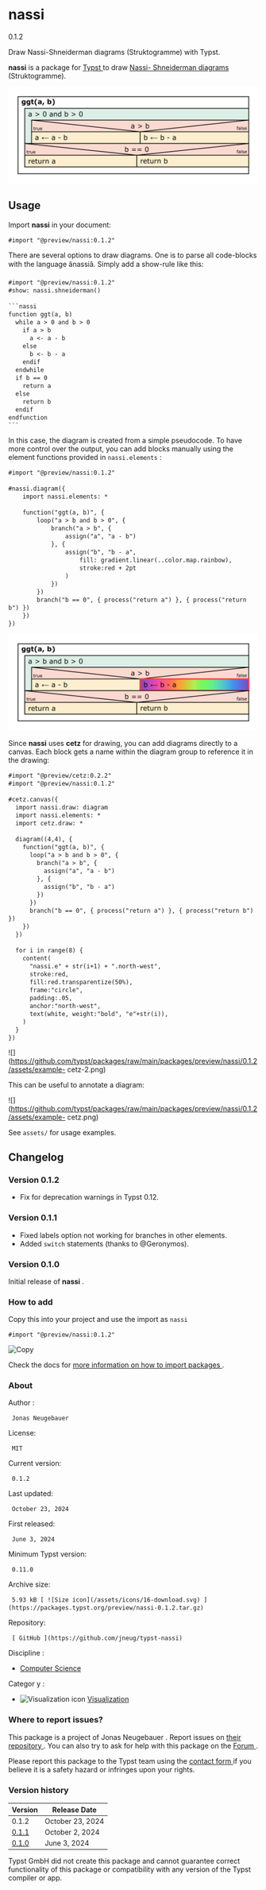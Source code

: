 #  nassi

0.1.2

Draw Nassi-Shneiderman diagrams (Struktogramme) with Typst.

**nassi** is a package for [ Typst ](https://typst.app/) to draw [ Nassi-
Shneiderman diagrams
](https://en.wikipedia.org/wiki/Nassi%E2%80%93Shneiderman_diagram)
(Struktogramme).

![](https://github.com/typst/packages/raw/main/packages/preview/nassi/0.1.2/assets/example-1.png)

##  Usage

Import **nassi** in your document:

    
    
    #import "@preview/nassi:0.1.2"
    

There are several options to draw diagrams. One is to parse all code-blocks
with the language ânassiâ. Simply add a show-rule like this:

    
    
    #import "@preview/nassi:0.1.2"
    #show: nassi.shneiderman()
    
    ```nassi
    function ggt(a, b)
      while a > 0 and b > 0
        if a > b
          a <- a - b
        else
          b <- b - a
        endif
      endwhile
      if b == 0
        return a
      else
        return b
      endif
    endfunction
    ```
    

In this case, the diagram is created from a simple pseudocode. To have more
control over the output, you can add blocks manually using the element
functions provided in ` nassi.elements ` :

    
    
    #import "@preview/nassi:0.1.2"
    
    #nassi.diagram({
    	import nassi.elements: *
    
    	function("ggt(a, b)", {
    		loop("a > b and b > 0", {
    			branch("a > b", {
    				assign("a", "a - b")
    			}, {
    				assign("b", "b - a",
    					fill: gradient.linear(..color.map.rainbow),
    					stroke:red + 2pt
    				)
    			})
    		})
    		branch("b == 0", { process("return a") }, { process("return b") })
    	})
    })
    

![](https://github.com/typst/packages/raw/main/packages/preview/nassi/0.1.2/assets/example-3.png)

Since **nassi** uses **cetz** for drawing, you can add diagrams directly to a
canvas. Each block gets a name within the diagram group to reference it in the
drawing:

    
    
    #import "@preview/cetz:0.2.2"
    #import "@preview/nassi:0.1.2"
    
    #cetz.canvas({
      import nassi.draw: diagram
      import nassi.elements: *
      import cetz.draw: *
    
      diagram((4,4), {
        function("ggt(a, b)", {
          loop("a > b and b > 0", {
            branch("a > b", {
              assign("a", "a - b")
            }, {
              assign("b", "b - a")
            })
          })
          branch("b == 0", { process("return a") }, { process("return b") })
        })
      })
    
      for i in range(8) {
        content(
          "nassi.e" + str(i+1) + ".north-west",
          stroke:red,
          fill:red.transparentize(50%),
          frame:"circle",
          padding:.05,
          anchor:"north-west",
          text(white, weight:"bold", "e"+str(i)),
        )
      }
    })
    

![](https://github.com/typst/packages/raw/main/packages/preview/nassi/0.1.2/assets/example-
cetz-2.png)

This can be useful to annotate a diagram:

![](https://github.com/typst/packages/raw/main/packages/preview/nassi/0.1.2/assets/example-
cetz.png)

See ` assets/ ` for usage examples.

##  Changelog

###  Version 0.1.2

  * Fix for deprecation warnings in Typst 0.12. 

###  Version 0.1.1

  * Fixed labels option not working for branches in other elements. 
  * Added ` switch ` statements (thanks to @Geronymos). 

###  Version 0.1.0

Initial release of **nassi** .

###  How to add

Copy this into your project and use the import as  ` nassi `

    
    
    #import "@preview/nassi:0.1.2"

![Copy](/assets/icons/16-copy.svg)

Check the docs for  [ more information on how to import packages
](https://typst.app/docs/reference/scripting/#packages) .

###  About

Author  :

     Jonas Neugebauer 
License:

     MIT 
Current version:

     0.1.2 
Last updated:

     October 23, 2024 
First released:

     June 3, 2024 
Minimum Typst version:

     0.11.0 
Archive size:

     5.93 kB [ ![Size icon](/assets/icons/16-download.svg) ](https://packages.typst.org/preview/nassi-0.1.2.tar.gz)
Repository:

     [ GitHub ](https://github.com/jneug/typst-nassi)
Discipline  :

    

  * [ Computer Science ](https://typst.app/universe/search/?discipline=computer-science)

Categor  y  :

    

  * ![Visualization icon](/assets/icons/16-chart.svg) [ Visualization ](https://typst.app/universe/search/?category=visualization)

###  Where to report issues?

This  package  is a project of  Jonas Neugebauer  .  Report issues on  [ their
repository ](https://github.com/jneug/typst-nassi) .  You can also try to ask
for help with this  package  on the  [ Forum ](https://forum.typst.app) .

Please report this  package  to the Typst team using the  [ contact form
](https://typst.app/contact) if you believe it is a safety hazard or infringes
upon your rights.

###  Version history

Version  |  Release Date   
---|---  
0.1.2  |  October 23, 2024   
[ 0.1.1 ](https://typst.app/universe/package/nassi/0.1.1/) |  October 2, 2024   
[ 0.1.0 ](https://typst.app/universe/package/nassi/0.1.0/) |  June 3, 2024   
  
Typst GmbH did not create this  package  and cannot guarantee correct
functionality of this  package  or compatibility with any version of the Typst
compiler or app.

